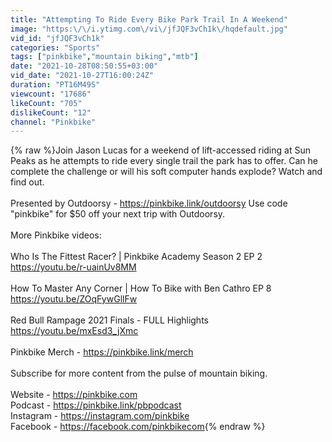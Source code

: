 ```yaml
---
title: "Attempting To Ride Every Bike Park Trail In A Weekend"
image: "https:\/\/i.ytimg.com\/vi\/jfJQF3vCh1k\/hqdefault.jpg"
vid_id: "jfJQF3vCh1k"
categories: "Sports"
tags: ["pinkbike","mountain biking","mtb"]
date: "2021-10-28T08:50:55+03:00"
vid_date: "2021-10-27T16:00:24Z"
duration: "PT16M49S"
viewcount: "17686"
likeCount: "705"
dislikeCount: "12"
channel: "Pinkbike"
---
```

{% raw %}Join Jason Lucas for a weekend of lift-accessed riding at Sun Peaks as he attempts to ride every single trail the park has to offer. Can he complete the challenge or will his soft computer hands explode? Watch and find out.<br /><br />Presented by Outdoorsy - <a rel="nofollow" target="blank" href="https://pinkbike.link/outdoorsy">https://pinkbike.link/outdoorsy</a> Use code &quot;pinkbike&quot; for $50 off your next trip with Outdoorsy.<br /><br />More Pinkbike videos:<br /><br />Who Is The Fittest Racer? | Pinkbike Academy Season 2 EP 2<br /><a rel="nofollow" target="blank" href="https://youtu.be/r-uainUv8MM">https://youtu.be/r-uainUv8MM</a><br /><br />How To Master Any Corner | How To Bike with Ben Cathro EP 8<br /><a rel="nofollow" target="blank" href="https://youtu.be/ZOqFywGllFw">https://youtu.be/ZOqFywGllFw</a><br /><br />Red Bull Rampage 2021 Finals - FULL Highlights<br /><a rel="nofollow" target="blank" href="https://youtu.be/mxEsd3_jXmc">https://youtu.be/mxEsd3_jXmc</a><br /><br />Pinkbike Merch  -  <a rel="nofollow" target="blank" href="https://pinkbike.link/merch">https://pinkbike.link/merch</a><br /><br />Subscribe for more content from the pulse of mountain biking.<br /><br />Website - <a rel="nofollow" target="blank" href="https://pinkbike.com">https://pinkbike.com</a><br />Podcast - <a rel="nofollow" target="blank" href="https://pinkbike.link/pbpodcast">https://pinkbike.link/pbpodcast</a><br />Instagram - <a rel="nofollow" target="blank" href="https://instagram.com/pinkbike">https://instagram.com/pinkbike</a><br />Facebook - <a rel="nofollow" target="blank" href="https://facebook.com/pinkbikecom">https://facebook.com/pinkbikecom</a>{% endraw %}
